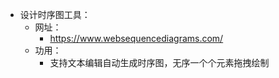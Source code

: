- 设计时序图工具：
  - 网址：
    - https://www.websequencediagrams.com/
  - 功用：
    - 支持文本编辑自动生成时序图，无序一个个元素拖拽绘制
